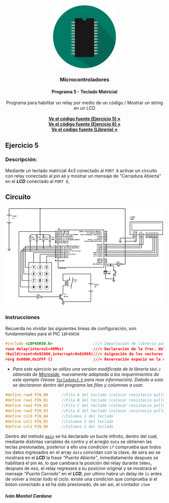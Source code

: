 <!-- PROJECT LOGO -->
<br />
<p align="center">
  <a href="https://github.com/begeistert/microcontrollers-ccs-c-compiler/tree/main/fast_io#microcontroladores">
    <img src="https://github.com/begeistert/microcontrollers-ccs-c-compiler/blob/main/circuits/pic.png" alt="Logo" width="200" height="200">
  </a>

  <h3 align="center">Microcontroladores</h3>
  <h4 align="center">Programa 5 - Teclado Matricial</h4>
  <p align="center">
    Programa para habilitar un relay por medio de un código / Mostrar un string en un LCD
    <br />
    <br />
    <a href="https://github.com/begeistert/microcontrollers-ccs-c-compiler/blob/main/teclado_matricial/teclado_matricial_2.c"><strong>Ve el código fuente (Ejercicio 5) »</strong></a>
    <br/>
    <a href="https://github.com/begeistert/microcontrollers-ccs-c-compiler/blob/main/teclado_matricial/teclado-1-0.c"><strong>Ve el código fuente (Ejercicio 6) »</strong></a>
    <br />
  <a href="https://github.com/begeistert/microcontrollers-ccs-c-compiler/blob/main/teclado_matricial/Teclado4x3.h"><strong>Ve el código fuente (Librería) »</strong></a>
  </p>
  </p>

## Ejercicio 5

### Descripción:

Mediante un teclado matricial 4x3 conectado al `PORT B` activar un circuito con
relay conectado al pin `A0` y mostrar un mensaje de "Cerradura Abierta" en el
_**LCD**_ conectado al `PORT D`,

## Circuito

<p align="center">
  <img src="https://github.com/begeistert/microcontrollers-ccs-c-compiler/blob/main/circuits/teclado_matricial.jpg">
</p>

### Instrucciones

Recuerda no olvidar las siguientes lineas de configuración, son fundamentales
para el PIC `18F45K50`

```c
#include <18F45K50.h>                  ///< Importación de librería para el PIC
#use delay(internal=48Mhz)             ///< Declaración de la frec. del Oscilador
#build(reset=0x02000,interrupt=0x02008)///< Asignación de los vectores de reset e interrupción
#org 0x0000,0x1FFF {}                  ///< Reservación espacio en la memoría
```

- _Para este ejercicio se utilizo una version modificada de la librería `kbd.c`
  obtenida de
  [Microside](https://microside.com/portfolio-item/practica-10-ccs-as/),
  nuevamente adaptada a los requerimientos de este ejemplo (Vease
  [`Teclado4x3.h`](https://github.com/begeistert/microcontrollers-ccs-c-compiler/blob/main/teclado_matricial/Teclado4x3.h)
  para mas información). Debido a esto se declararon dentro del programa las
  filas y columnas a usar._

```c
#define row0 PIN_B0      //Fila A del teclado (colocar resistecia pullup)
#define row1 PIN_B1      //Fila B del teclado (colocar resistecia pullup)
#define row2 PIN_B2      //Fila C del teclado (colocar resistecia pullup)
#define row3 PIN_B3      //Fila D del teclado (colocar resistecia pullup)
#define col0 PIN_B4      //Columna 1 del teclado
#define col1 PIN_B5      //Columna 2 del teclado
#define col2 PIN_B6      //Columna 3 del teclado
```

Dentro del método
[`main`](https://github.com/begeistert/microcontrollers-ccs-c-compiler/blob/955a77aec47d7b38fe45dcb9f0f0ef2d24f79b96/teclado_matricial/teclado-1-0.c#L28)
se ha declarado un bucle infinito, dentro del cual, mediante distintas variables
de contro y el arreglo `data` se obtienen las teclas presionadas, posterior a
ello una condicion `if` comprueba que todos los datos ingresados en el array
`data` coincidan con la clave, de sera así se mostrará en el _**LCD**_ la frase
_"Puerta Abierta"_, inmediatamente despues se habilitará el pin `A0`, lo que
cambiara la posición del relay durante `500ms`, despues de eso, el relay
regresará a su posicion original y se mostrará el mensaje _"Puerta Cerrada"_ en
el **_LCD_**, por ultimo habra un delay de `1s` antes de volver a iniciar todo
el ciclo. existe una condición que comprueba si el boton conectado a `A0` ha
sido presionado, de ser así, el contador `item`

<!--
** _Revisa el archivo [`teclado-1-0.c`](https://github.com/begeistert/microcontrollers-ccs-c-compiler/blob/main/teclado_matricial/teclado-1-0.c) para más información_
<br/>
*** _Para el ejemplo `5` revisa el archivo [`teclado_matricial_2.c`](https://github.com/begeistert/microcontrollers-ccs-c-compiler/blob/main/teclado_matricial/teclado_matricial_2.c)_
-->

##### Iván Montiel Cardona
